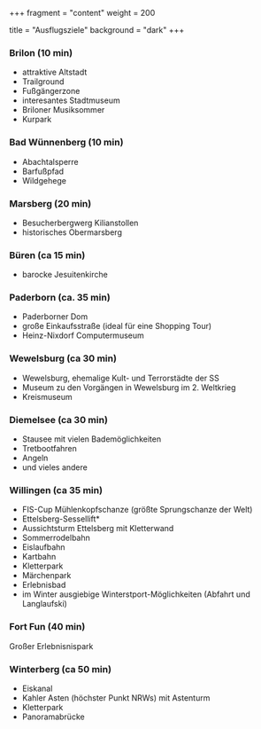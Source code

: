 +++
fragment = "content"
weight = 200

title = "Ausflugsziele"
background = "dark"
+++

### Brilon (10 min)
* attraktive Altstadt
* Trailground
* Fußgängerzone
* interesantes Stadtmuseum
* Briloner Musiksommer
* Kurpark
### Bad Wünnenberg (10 min)
* Abachtalsperre
* Barfußpfad
* Wildgehege
### Marsberg (20 min)
* Besucherbergwerg Kilianstollen
* historisches Obermarsberg
### Büren (ca 15 min)
* barocke Jesuitenkirche

### Paderborn (ca. 35 min)
* Paderborner Dom
* große Einkaufsstraße (ideal für eine Shopping Tour)
* Heinz-Nixdorf Computermuseum
### Wewelsburg (ca 30 min)
* Wewelsburg, ehemalige Kult- und Terrorstädte der SS
* Museum zu den Vorgängen in Wewelsburg im 2. Weltkrieg
* Kreismuseum
### Diemelsee (ca 30 min)
* Stausee mit vielen Bademöglichkeiten
* Tretbootfahren
* Angeln
* und vieles andere
### Willingen (ca 35 min)
* FIS-Cup Mühlenkopfschanze (größte Sprungschanze der Welt)
* Ettelsberg-Sessellift* 
* Aussichtsturm Ettelsberg mit Kletterwand
* Sommerrodelbahn
* Eislaufbahn
* Kartbahn
* Kletterpark
* Märchenpark
* Erlebnisbad
* im Winter ausgiebige Winterstport-Möglichkeiten (Abfahrt und Langlaufski)
### Fort Fun (40 min)
Großer Erlebnisnispark
### Winterberg (ca 50 min)
* Eiskanal
* Kahler Asten (höchster Punkt NRWs) mit Astenturm
* Kletterpark
* Panoramabrücke
